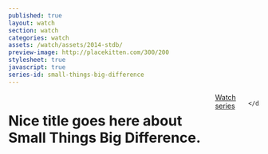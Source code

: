 ```yaml
---
published: true
layout: watch
section: watch
categories: watch
assets: /watch/assets/2014-stdb/
preview-image: http://placekitten.com/300/200
stylesheet: true
javascript: true
series-id: small-things-big-difference
---
```


<div class="page-section section-first">
  <div class="row">
    <div class="medium-6 columns">
      <h1>Nice title goes here about Small Things Big Difference.</h1>
      <a href="#messages" class="action arrow-2-black">Watch series</a>

    </div>
  </div>
</div>
